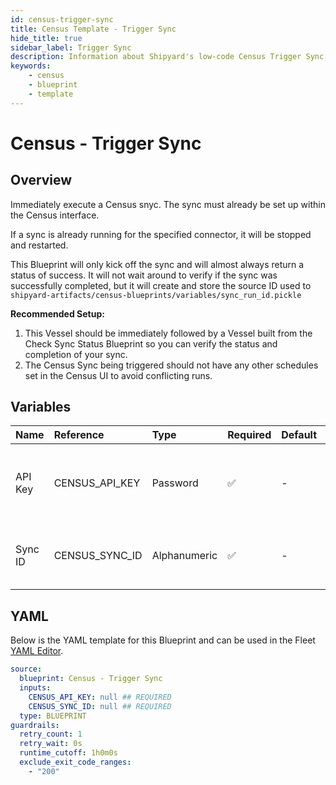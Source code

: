 ```yaml
---
id: census-trigger-sync
title: Census Template - Trigger Sync
hide_title: true
sidebar_label: Trigger Sync
description: Information about Shipyard's low-code Census Trigger Sync blueprint. Immediately trigger a Census sync. 
keywords:
    - census
    - blueprint
    - template
---
```


# Census - Trigger Sync

## Overview
Immediately execute a Census snyc. The sync must already be set up within the Census interface.

If a sync is already running for the specified connector, it will be stopped and restarted.

This Blueprint will only kick off the sync and will almost always return a status of success. It will not wait around to verify if the sync was successfully completed, but it will create and store the source ID used to `shipyard-artifacts/census-blueprints/variables/sync_run_id.pickle`

**Recommended Setup:**
1. This Vessel should be immediately followed by a Vessel built from the Check Sync Status Blueprint so you can verify the status and completion of your sync.
2. The Census Sync being triggered should not have any other schedules set in the Census UI to avoid conflicting runs.


## Variables

| Name | Reference | Type | Required | Default | Options | Description |
|:-----|:----------|:-----|:---------|:--------|:--------|:------------|
| API Key | CENSUS_API_KEY  | Password |:white_check_mark: | - | - | The API Key associated with your Census account. |
| Sync ID | CENSUS_SYNC_ID  | Alphanumeric |:white_check_mark: | - | - | The ID of the Census sync you want to refresh. |


## YAML
Below is the YAML template for this Blueprint and can be used in the Fleet [YAML Editor](../../reference/fleets/yaml-editor.md).
```yaml
source:
  blueprint: Census - Trigger Sync
  inputs:
    CENSUS_API_KEY: null ## REQUIRED
    CENSUS_SYNC_ID: null ## REQUIRED
  type: BLUEPRINT
guardrails:
  retry_count: 1
  retry_wait: 0s
  runtime_cutoff: 1h0m0s
  exclude_exit_code_ranges:
    - "200"
```
